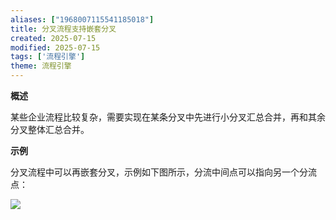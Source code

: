 ```yaml
---
aliases: ["1968007115541185018"]
title: 分叉流程支持嵌套分叉
created: 2025-07-15
modified: 2025-07-15
tags: ['流程引擎']
theme: 流程引擎
---
```


**概述**

某些企业流程比较复杂，需要实现在某条分叉中先进行小分叉汇总合并，再和其余分叉整体汇总合并。

**示例**

分叉流程中可以再嵌套分叉，示例如下图所示，分流中间点可以指向另一个分流点：

![](https://myhelpdoc.oss-cn-heyuan.aliyuncs.com/mdimages/222275655eb300ecd6f04275aa0ccc04.jpg)